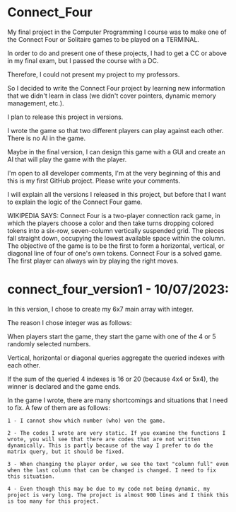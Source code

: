 # Connect_Four

My final project in the Computer Programming Ⅰ course was to make one of the Connect Four or Solitaire games to be played on a TERMINAL. 

In order to do and present one of these projects, I had to get a CC or above in my final exam, but I passed the course with a DC.

Therefore, I could not present my project to my professors. 

So I decided to write the Connect Four project by learning new information that we didn't learn in class (we didn't cover pointers, dynamic memory management, etc.).

I plan to release this project in versions.

I wrote the game so that two different players can play against each other. There is no AI in the game.

Maybe in the final version, I can design this game with a GUI and create an AI that will play the game with the player.

I'm open to all developer comments, I'm at the very beginning of this and this is my first GitHub project. Please write your comments.

I will explain all the versions I released in this project, but before that I want to explain the logic of the Connect Four game.

WIKIPEDIA SAYS:
  Connect Four is a two-player connection rack game, in which the players choose a color and then take turns dropping colored tokens into a six-row, seven-column vertically suspended grid. 
  The pieces fall straight down, occupying the lowest available space within the column. 
  The objective of the game is to be the first to form a horizontal, vertical, or diagonal line of four of one's own tokens. Connect Four is a solved game. 
  The first player can always win by playing the right moves.

# connect_four_version1 - 10/07/2023:
  In this version, I chose to create my 6x7 main array with integer.

  The reason I chose integer was as follows: 
  
  When players start the game, they start the game with one of the 4 or 5 randomly selected numbers.
  
  Vertical, horizontal or diagonal queries aggregate the queried indexes with each other. 
  
  If the sum of the queried 4 indexes is 16 or 20 (because 4x4 or 5x4), the winner is declared and the game ends. 
  
  In the game I wrote, there are many shortcomings and situations that I need to fix. A few of them are as follows:
  
    1 - I cannot show which number (who) won the game.
    
    2 - The codes I wrote are very static. If you examine the functions I wrote, you will see that there are codes that are not written dynamically. This is partly because of the way I prefer to do the matrix query, but it should be fixed.
    
    3 - When changing the player order, we see the text "column full" even when the last column that can be changed is changed. I need to fix this situation.
    
    4 - Even though this may be due to my code not being dynamic, my project is very long. The project is almost 900 lines and I think this is too many for this project.
  
  

  

  
  
